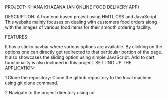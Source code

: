 PROJECT: KHANA KHAZANA (AN ONLINE FOOD DELIVERY APP)

DESCRIPTION: A frontend based project using HMTL,CSS and JavaScript. This website mainly focuses on dealing with customers food orders along with the images of various food items for their smooth ordering facility.

FEATURES:

It has a sticky navbar where various options are available. By clicking on the options one can directly get redirected to that particular portion of the page.
It also showcases the sliding option using simple JavaScript.
Add to cart functionality is also included in this project.
SETTING UP THE APPLICATION:

1.Clone the repository: Clone the github repository to the local machine using git clone command.

2.Navigate to the project directory using cd <filename>